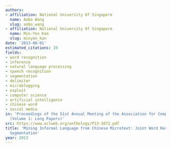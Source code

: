 ```yaml
---
authors:
- affiliation: National University Of Singapore
  name: Aobo Wang
  slug: aobo_wang
- affiliation: National University Of Singapore
  name: Min-Yen Kan
  slug: minyen_kan
date: '2013-08-01'
estimated_citations: 19
fields:
- word recognition
- inference
- natural language processing
- speech recognition
- segmentation
- delimiter
- microblogging
- exploit
- computer science
- artificial intelligence
- chinese word
- social media
in: 'Proceedings of the 51st Annual Meeting of the Association for Computational Linguistics
  (Volume 1: Long Papers)'
src: https://www.aclweb.org/anthology/P13-1072.pdf
title: 'Mining Informal Language from Chinese Microtext: Joint Word Recognition and
  Segmentation'
year: 2013
---
```

